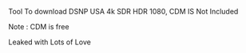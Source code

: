 Tool To download DSNP USA 4k SDR HDR 1080, CDM IS Not Included

Note : CDM is free

Leaked with Lots of Love
